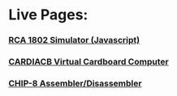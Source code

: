 # Live Pages:

### [RCA 1802 Simulator (Javascript)](https://bobkuczewski.github.io/RCA1802SimJS/)

### [CARDIACB Virtual Cardboard Computer](https://bobkuczewski.github.io/CardIAC-B/)

### [CHIP-8 Assembler/Disassembler](https://bobkuczewski.github.io/CHIP8/)
<!--
**BobKuczewski/BobKuczewski** is a ✨ _special_ ✨ repository because its `README.md` (this file) appears on your GitHub profile.

Here are some ideas to get you started:

- 🔭 I’m currently working on ...
- 🌱 I’m currently learning ...
- 👯 I’m looking to collaborate on ...
- 🤔 I’m looking for help with ...
- 💬 Ask me about ...
- 📫 How to reach me: ...
- ⚡ Fun fact: ...
-->
